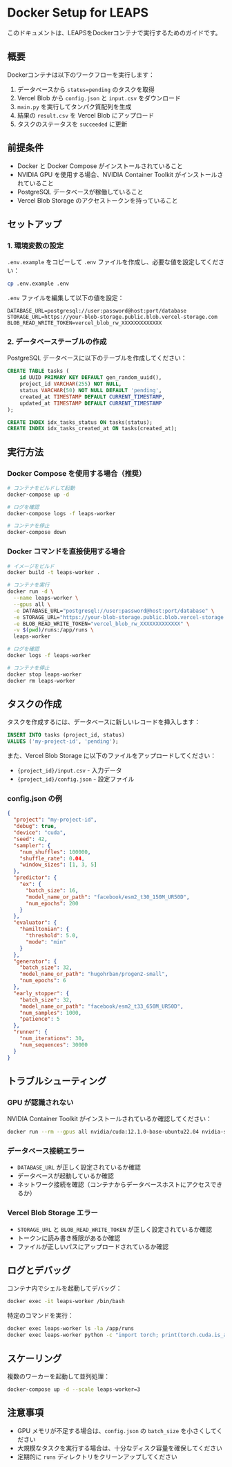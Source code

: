 # Docker Setup for LEAPS

このドキュメントは、LEAPSをDockerコンテナで実行するためのガイドです。

## 概要

Dockerコンテナは以下のワークフローを実行します：

1. データベースから `status=pending` のタスクを取得
2. Vercel Blob から `config.json` と `input.csv` をダウンロード
3. `main.py` を実行してタンパク質配列を生成
4. 結果の `result.csv` を Vercel Blob にアップロード
5. タスクのステータスを `succeeded` に更新

## 前提条件

- Docker と Docker Compose がインストールされていること
- NVIDIA GPU を使用する場合、NVIDIA Container Toolkit がインストールされていること
- PostgreSQL データベースが稼働していること
- Vercel Blob Storage のアクセストークンを持っていること

## セットアップ

### 1. 環境変数の設定

`.env.example` をコピーして `.env` ファイルを作成し、必要な値を設定してください：

```bash
cp .env.example .env
```

`.env` ファイルを編集して以下の値を設定：

```env
DATABASE_URL=postgresql://user:password@host:port/database
STORAGE_URL=https://your-blob-storage.public.blob.vercel-storage.com
BLOB_READ_WRITE_TOKEN=vercel_blob_rw_XXXXXXXXXXXXX
```

### 2. データベーステーブルの作成

PostgreSQL データベースに以下のテーブルを作成してください：

```sql
CREATE TABLE tasks (
    id UUID PRIMARY KEY DEFAULT gen_random_uuid(),
    project_id VARCHAR(255) NOT NULL,
    status VARCHAR(50) NOT NULL DEFAULT 'pending',
    created_at TIMESTAMP DEFAULT CURRENT_TIMESTAMP,
    updated_at TIMESTAMP DEFAULT CURRENT_TIMESTAMP
);

CREATE INDEX idx_tasks_status ON tasks(status);
CREATE INDEX idx_tasks_created_at ON tasks(created_at);
```

## 実行方法

### Docker Compose を使用する場合（推奨）

```bash
# コンテナをビルドして起動
docker-compose up -d

# ログを確認
docker-compose logs -f leaps-worker

# コンテナを停止
docker-compose down
```

### Docker コマンドを直接使用する場合

```bash
# イメージをビルド
docker build -t leaps-worker .

# コンテナを実行
docker run -d \
  --name leaps-worker \
  --gpus all \
  -e DATABASE_URL="postgresql://user:password@host:port/database" \
  -e STORAGE_URL="https://your-blob-storage.public.blob.vercel-storage.com" \
  -e BLOB_READ_WRITE_TOKEN="vercel_blob_rw_XXXXXXXXXXXXX" \
  -v $(pwd)/runs:/app/runs \
  leaps-worker

# ログを確認
docker logs -f leaps-worker

# コンテナを停止
docker stop leaps-worker
docker rm leaps-worker
```

## タスクの作成

タスクを作成するには、データベースに新しいレコードを挿入します：

```sql
INSERT INTO tasks (project_id, status)
VALUES ('my-project-id', 'pending');
```

また、Vercel Blob Storage に以下のファイルをアップロードしてください：

- `{project_id}/input.csv` - 入力データ
- `{project_id}/config.json` - 設定ファイル

### config.json の例

```json
{
  "project": "my-project-id",
  "debug": true,
  "device": "cuda",
  "seed": 42,
  "sampler": {
    "num_shuffles": 100000,
    "shuffle_rate": 0.04,
    "window_sizes": [1, 3, 5]
  },
  "predictor": {
    "ex": {
      "batch_size": 16,
      "model_name_or_path": "facebook/esm2_t30_150M_UR50D",
      "num_epochs": 200
    }
  },
  "evaluator": {
    "hamiltonian": {
      "threshold": 5.0,
      "mode": "min"
    }
  },
  "generator": {
    "batch_size": 32,
    "model_name_or_path": "hugohrban/progen2-small",
    "num_epochs": 6
  },
  "early_stopper": {
    "batch_size": 32,
    "model_name_or_path": "facebook/esm2_t33_650M_UR50D",
    "num_samples": 1000,
    "patience": 5
  },
  "runner": {
    "num_iterations": 30,
    "num_sequences": 30000
  }
}
```

## トラブルシューティング

### GPU が認識されない

NVIDIA Container Toolkit がインストールされているか確認してください：

```bash
docker run --rm --gpus all nvidia/cuda:12.1.0-base-ubuntu22.04 nvidia-smi
```

### データベース接続エラー

- `DATABASE_URL` が正しく設定されているか確認
- データベースが起動しているか確認
- ネットワーク接続を確認（コンテナからデータベースホストにアクセスできるか）

### Vercel Blob Storage エラー

- `STORAGE_URL` と `BLOB_READ_WRITE_TOKEN` が正しく設定されているか確認
- トークンに読み書き権限があるか確認
- ファイルが正しいパスにアップロードされているか確認

## ログとデバッグ

コンテナ内でシェルを起動してデバッグ：

```bash
docker exec -it leaps-worker /bin/bash
```

特定のコマンドを実行：

```bash
docker exec leaps-worker ls -la /app/runs
docker exec leaps-worker python -c "import torch; print(torch.cuda.is_available())"
```

## スケーリング

複数のワーカーを起動して並列処理：

```bash
docker-compose up -d --scale leaps-worker=3
```

## 注意事項

- GPU メモリが不足する場合は、`config.json` の `batch_size` を小さくしてください
- 大規模なタスクを実行する場合は、十分なディスク容量を確保してください
- 定期的に `runs` ディレクトリをクリーンアップしてください
